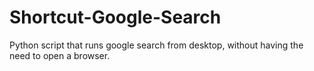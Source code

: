 # Shortcut-Google-Search

Python script that runs google search from desktop, without having the need to open a browser. 
